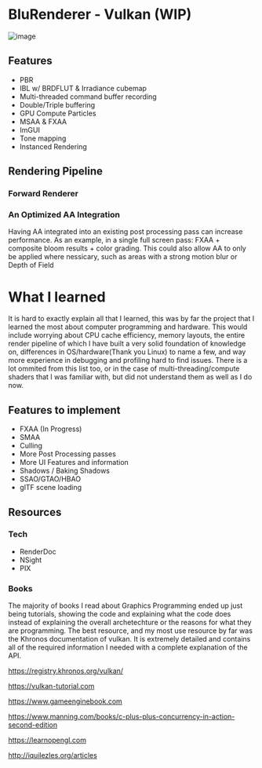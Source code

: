 # BluRenderer - Vulkan (WIP)

![image](https://github.com/2401lucas/BluVulkanRenderer/assets/32739337/1b532a7f-6f4a-4723-98e9-e8b315b7ffe8)


## Features
- PBR
- IBL w/ BRDFLUT & Irradiance cubemap
- Multi-threaded command buffer recording
- Double/Triple buffering
- GPU Compute Particles
- MSAA & FXAA
- ImGUI
- Tone mapping
- Instanced Rendering

## Rendering Pipeline
### Forward Renderer

### An Optimized AA Integration
Having AA integrated into an existing post processing pass can increase performance. As an example, in a single full screen pass: FXAA + composite bloom results + color grading. This could also allow AA to only be applied where nessicary, such as areas with a strong motion blur or Depth of Field

# What I learned
It is hard to exactly explain all that I learned, this was by far the project that I learned the most about computer programming and hardware. This would include worrying about CPU cache efficiency, memory layouts, the entire render pipeline of which I have built a very solid foundation of knowledge on, differences in OS/hardware(Thank you Linux) to name a few, and way more experience in debugging and profiling hard to find issues. There is a lot ommited from this list too, or in the case of multi-threading/compute shaders that I was familiar with, but did not understand them as well as I do now.


## Features to implement
- FXAA (In Progress)
- SMAA
- Culling
- More Post Processing passes
- More UI Features and information 
- Shadows / Baking Shadows
- SSAO/GTAO/HBAO
- glTF scene loading
  
## Resources
### Tech
- RenderDoc
- NSight
- PIX

### Books
The majority of books I read about Graphics Programming ended up just being tutorials, showing the code and explaining what the code does instead of explaining the overall archetechture or the reasons for what they are programming. The best resource, and my most use resource by far was the Khronos documentation of vulkan. It is extremely detailed and contains all of the required information I needed with a complete explanation of the API. 

https://registry.khronos.org/vulkan/

https://vulkan-tutorial.com

https://www.gameenginebook.com

https://www.manning.com/books/c-plus-plus-concurrency-in-action-second-edition

https://learnopengl.com

http://iquilezles.org/articles
